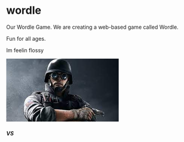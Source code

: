 # wordle
Our Wordle Game. We are creating a web-based game called Wordle.



Fun for all ages. 

Im feelin flossy



![Thermite](Untitled.jpg)


<h5> VS

